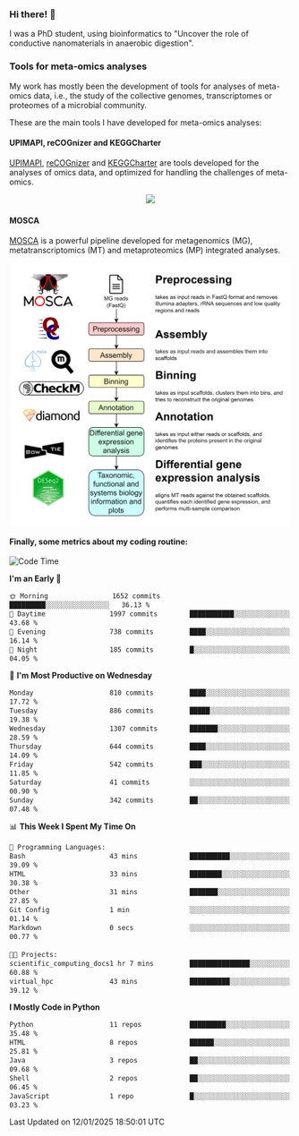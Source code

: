 ### Hi there! 👋

I was a PhD student, using bioinformatics to "Uncover the role of conductive nanomaterials in anaerobic digestion".

### Tools for meta-omics analyses

My work has mostly been the development of tools for analyses of meta-omics data, i.e., the study of the collective genomes, transcriptomes or proteomes of a microbial community.

These are the main tools I have developed for meta-omics analyses:

#### UPIMAPI, reCOGnizer and KEGGCharter

[UPIMAPI](https://github.com/iquasere/UPIMAPI), [reCOGnizer](https://github.com/iquasere/reCOGnizer) and [KEGGCharter](https://github.com/iquasere/KEGGCharter) are tools developed for the analyses of omics data, and optimized for handling the challenges of meta-omics.

<p align="center">
    <img src="assets/annotation_paper.png">
</p>

#### MOSCA

[MOSCA](https://github.com/iquasere/MOSCA) is a powerful pipeline developed for metagenomics (MG), metatranscriptomics (MT) and metaproteomics (MP) integrated analyses.

<p align="center">
    <img src="assets/mosca_workflow.png" align="center" width="700">
</p>


#### Finally, some metrics about my coding routine:

<!--START_SECTION:waka-->
![Code Time](http://img.shields.io/badge/Code%20Time-895%20hrs%2028%20mins-blue)

**I'm an Early 🐤** 

```text
🌞 Morning                1652 commits        █████████░░░░░░░░░░░░░░░░   36.13 % 
🌆 Daytime                1997 commits        ███████████░░░░░░░░░░░░░░   43.68 % 
🌃 Evening                738 commits         ████░░░░░░░░░░░░░░░░░░░░░   16.14 % 
🌙 Night                  185 commits         █░░░░░░░░░░░░░░░░░░░░░░░░   04.05 % 
```
📅 **I'm Most Productive on Wednesday** 

```text
Monday                   810 commits         ████░░░░░░░░░░░░░░░░░░░░░   17.72 % 
Tuesday                  886 commits         █████░░░░░░░░░░░░░░░░░░░░   19.38 % 
Wednesday                1307 commits        ███████░░░░░░░░░░░░░░░░░░   28.59 % 
Thursday                 644 commits         ████░░░░░░░░░░░░░░░░░░░░░   14.09 % 
Friday                   542 commits         ███░░░░░░░░░░░░░░░░░░░░░░   11.85 % 
Saturday                 41 commits          ░░░░░░░░░░░░░░░░░░░░░░░░░   00.90 % 
Sunday                   342 commits         ██░░░░░░░░░░░░░░░░░░░░░░░   07.48 % 
```


📊 **This Week I Spent My Time On** 

```text
💬 Programming Languages: 
Bash                     43 mins             ██████████░░░░░░░░░░░░░░░   39.09 % 
HTML                     33 mins             ████████░░░░░░░░░░░░░░░░░   30.38 % 
Other                    31 mins             ███████░░░░░░░░░░░░░░░░░░   27.85 % 
Git Config               1 min               ░░░░░░░░░░░░░░░░░░░░░░░░░   01.14 % 
Markdown                 0 secs              ░░░░░░░░░░░░░░░░░░░░░░░░░   00.77 % 

🐱‍💻 Projects: 
scientific_computing_docs1 hr 7 mins         ███████████████░░░░░░░░░░   60.88 % 
virtual_hpc              43 mins             ██████████░░░░░░░░░░░░░░░   39.12 % 
```

**I Mostly Code in Python** 

```text
Python                   11 repos            █████████░░░░░░░░░░░░░░░░   35.48 % 
HTML                     8 repos             ██████░░░░░░░░░░░░░░░░░░░   25.81 % 
Java                     3 repos             ██░░░░░░░░░░░░░░░░░░░░░░░   09.68 % 
Shell                    2 repos             ██░░░░░░░░░░░░░░░░░░░░░░░   06.45 % 
JavaScript               1 repo              █░░░░░░░░░░░░░░░░░░░░░░░░   03.23 % 
```




 Last Updated on 12/01/2025 18:50:01 UTC
<!--END_SECTION:waka-->
